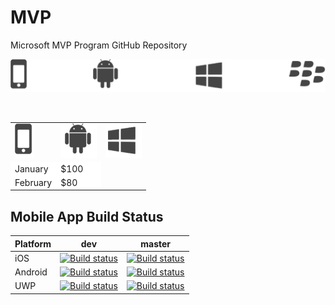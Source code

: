 # MVP
Microsoft MVP Program GitHub Repository

<p align="center">
  <img alt="VS Code in action" src="images/platform_sprite.png">
</p>

<table style="border:0px">
  <tr style="border:0px">
    <td style="border:0px"><img alt="VS Code in action" src="images/ios.png"></td>
    <td style="border:0px"><img alt="VS Code in action" src="images/android.png"></td>
    <td style="border:0px"><img alt="VS Code in action" src="images/windows.png"></td>
  </tr>
  <tr style="border:0px;background-color:#ffffff">
    <td style="border:0px;background-color:#ffffff">January</td>
    <td style="border:0px;background-color:#ffffff">$100</td>
  </tr>
  <tr style="border:0px;background-color:#ffffff">
    <td style="border:0px;background-color:#ffffff">February</td>
    <td style="border:0px;background-color:#ffffff">$80</td>
  </tr>
</table>

## Mobile App Build Status

|Platform|dev|master|
| ------------------- | :------------------: | :-----------: |
|iOS|[![Build status](https://build.mobile.azure.com/v0.1/apps/da77d741-da7b-4224-b946-0b905e8253af/branches/dev/badge)](https://mobile.azure.com)|[![Build status](https://build.mobile.azure.com/v0.1/apps/da77d741-da7b-4224-b946-0b905e8253af/branches/master/badge)](https://mobile.azure.com)|
|Android|[![Build status](https://build.mobile.azure.com/v0.1/apps/6963121b-b27c-47ce-affc-09742839a448/branches/dev/badge)](https://mobile.azure.com)|[![Build status](https://build.mobile.azure.com/v0.1/apps/6963121b-b27c-47ce-affc-09742839a448/branches/master/badge)](https://mobile.azure.com)|
|UWP|[![Build status](https://build.mobile.azure.com/v0.1/apps/ee6e488a-ce2d-4134-9b45-f39062fd4de0/branches/dev/badge)](https://mobile.azure.com)|[![Build status](https://build.mobile.azure.com/v0.1/apps/ee6e488a-ce2d-4134-9b45-f39062fd4de0/branches/master/badge)](https://mobile.azure.com)|
